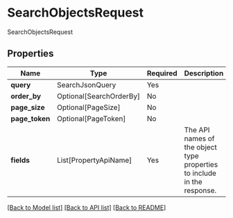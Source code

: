 # SearchObjectsRequest

SearchObjectsRequest

## Properties
| Name | Type | Required | Description |
| ------------ | ------------- | ------------- | ------------- |
**query** | SearchJsonQuery | Yes |  |
**order_by** | Optional[SearchOrderBy] | No |  |
**page_size** | Optional[PageSize] | No |  |
**page_token** | Optional[PageToken] | No |  |
**fields** | List[PropertyApiName] | Yes | The API names of the object type properties to include in the response.  |


[[Back to Model list]](../../README.md#documentation-for-models) [[Back to API list]](../../README.md#documentation-for-api-endpoints) [[Back to README]](../../README.md)
